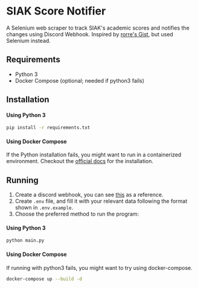 # SIAK Score Notifier
A Selenium web scraper to track SIAK's academic scores and notifies the changes using Discord Webhook. Inspired by [rorre's Gist](https://gist.github.com/rorre/0f1506d942961613caf397b68d562176), but used Selenium instead.

## Requirements
- Python 3
- Docker Compose (optional; needed if python3 fails)

## Installation
#### Using Python 3
```sh
pip install -r requirements.txt
```
#### Using Docker Compose
If the Python installation fails, you might want to run in a containerized environment. Checkout the [official docs](https://docs.docker.com/compose/install/) for the installation.

## Running
1. Create a discord webhook, you can see [this](https://support.discord.com/hc/en-us/articles/228383668-Intro-to-Webhooks) as a reference.
2. Create `.env` file, and fill it with your relevant data following the format shown in `.env.example`.
3. Choose the preferred method to run the program:
#### Using Python 3
```sh
python main.py
```
#### Using Docker Compose
If running with python3 fails, you might want to try using docker-compose.
```sh
docker-compose up --build -d
```